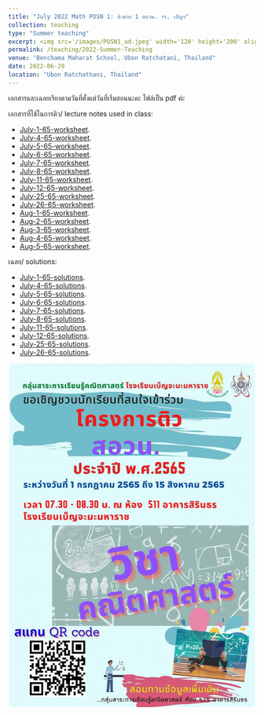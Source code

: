 ```yaml
---
title: "July 2022 Math POSN 1: ติวค่าย 1 สอวน. รร. เบ็ญฯ"
collection: teaching
type: "Summer teaching"
excerpt: <img src='/images/POSN1_ad.jpeg' width='120' height='200' align="right" hspace="20"> I'm very honored to be invited as a lecturer to help prepare high school students at Benchama Maharat School for the POSN 1 camp this year. (POSN 1 is the first regional round which leads towards the International Mathematical Olympiad.) Please visit this page to find the lecture notes and solutions I used in my teaching (Note-- Every lecture note is in Thai). โจทย์ปัญหาที่ใช้ในการสอนพร้อมทั้งเฉลยอยู่ในเพจนี้นะคะ สามารถคลิกเข้าไปโหลดได้เลยค่ะ ขอขอบคุณทางหมวดคณิตศาสตร์โรงเรียนเบ็ญจะมะมหาราชที่เชิญมาให้ความรู้กับน้องๆค่ะ
permalink: /teaching/2022-Summer-Teaching
venue: "Benchama Maharat School, Ubon Ratchatani, Thailand"
date: 2022-06-29
location: "Ubon Ratchathani, Thailand"
---
```


เอกสารและเฉลยเรียงตามวันที่ตั้งแต่วันที่เริ่มสอนนะคะ ไฟล์เป็น pdf ค่ะ 

เอกสารที่ใช้ในการติว/ lecture notes used in class: 

* [July-1-65-worksheet](http://ploynawapan.github.io/files/POSN_07_01_22.pdf).
* [July-4-65-worksheet](http://ploynawapan.github.io/files/POSN_07_04_22.pdf).
* [July-5-65-worksheet](http://ploynawapan.github.io/files/POSN_07_05_22.pdf).
* [July-6-65-worksheet](http://ploynawapan.github.io/files/POSN_07_06_22.pdf).
* [July-7-65-worksheet](http://ploynawapan.github.io/files/POSN_07_07_22.pdf).
* [July-8-65-worksheet](http://ploynawapan.github.io/files/POSN_07_08_22.pdf).
* [July-11-65-worksheet](http://ploynawapan.github.io/files/POSN_07_11_22.pdf).
* [July-12-65-worksheet](http://ploynawapan.github.io/files/POSN_07_12_22.pdf).
* [July-25-65-worksheet](http://ploynawapan.github.io/files/POSN_07_25_22.pdf).
* [July-26-65-worksheet](http://ploynawapan.github.io/files/POSN_07_26_22.pdf).
* [Aug-1-65-worksheet](http://ploynawapan.github.io/files/POSN_08_01_22.pdf).
* [Aug-2-65-worksheet](http://ploynawapan.github.io/files/POSN_08_02_22.pdf).
* [Aug-3-65-worksheet](http://ploynawapan.github.io/files/POSN_08_03_22.pdf).
* [Aug-4-65-worksheet](http://ploynawapan.github.io/files/POSN_08_04_22.pdf).
* [Aug-5-65-worksheet](http://ploynawapan.github.io/files/POSN_08_05_22.pdf).


เฉลย/ solutions:

* [July-1-65-solutions](http://ploynawapan.github.io/files/Sol_POSN_07_01_22.pdf).
* [July-4-65-solutions](http://ploynawapan.github.io/files/Sol_POSN_07_04_22.pdf).
* [July-5-65-solutions](http://ploynawapan.github.io/files/Sol_POSN_07_05_22.pdf).
* [July-6-65-solutions](http://ploynawapan.github.io/files/Sol_POSN_07_06_22.pdf).
* [July-7-65-solutions](http://ploynawapan.github.io/files/Sol_POSN_07_07_22.pdf).
* [July-8-65-solutions](http://ploynawapan.github.io/files/Sol_POSN_07_08_22.pdf).
* [July-11-65-solutions](http://ploynawapan.github.io/files/Sol_POSN_07_11_22.pdf).
* [July-12-65-solutions](http://ploynawapan.github.io/files/Sol_POSN_07_12_22.pdf).
* [July-25-65-solutions](http://ploynawapan.github.io/files/Sol_POSN_07_25_22.pdf).
* [July-26-65-solutions](http://ploynawapan.github.io/files/Sol_POSN_07_26_22.pdf).

<p align="center">
  <img src="/images/POSN1_ad.jpeg" width='500' height='700'>
</p>
